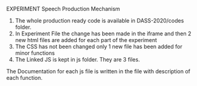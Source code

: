 EXPERIMENT Speech Production Mechanism

1. The whole production ready code is available in DASS-2020/codes folder.
2. In Experiment File the change has been made in the iframe and then 2 new html files are added for each part of the experiment
3. The CSS has not been changed only 1 new file has been added for minor functions
4. The Linked JS is kept in js folder. They are 3 files.
   
The Documentation for each js file is written in the file with description of each function.
